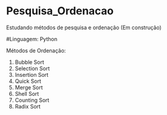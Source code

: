 # Pesquisa_Ordenacao
Estudando métodos de pesquisa e ordenação (Em construção)

#Linguagem: Python

Métodos de Ordenação:
1. Bubble Sort
2. Selection Sort
3. Insertion Sort
4. Quick Sort
5. Merge Sort
6. Shell Sort
7. Counting Sort
8. Radix Sort
